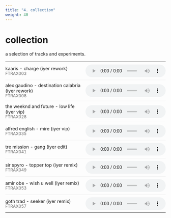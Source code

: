 ```yaml
---
title: "4. collection"
weight: 40
---
```


# collection

a selection of tracks and experiments.

<style>
.tracks-table {
  width: 100%;
  border-collapse: collapse;
}

.tracks-table td {
  padding: 0.5em 0;
  vertical-align: middle;
}

.tracks-table td:first-child {
  width: 50%;
}

.tracks-table td:last-child {
  width: 50%;
}

.track-title {
  font-weight: normal;
  font-size: 0.9em;
}

.track-info {
  color: #666;
  font-size: 0.8em;
}

.tracks-table audio {
  width: 100%;
  height: 40px;
}

.tracks-table tr {
  border-bottom: 1px solid #eee;
}

.tracks-table tr:last-child {
  border-bottom: none;
}

@media (prefers-color-scheme: dark) {
  .track-info {
    color: #999;
  }
  .tracks-table tr {
    border-bottom-color: #333;
  }
}
</style>

<table class="tracks-table">
<tr>
  <td>
    <div class="track-title">kaaris - charge (iyer rework)</div>
    <div class="track-info">FTRAX003</div>
  </td>
  <td>
    <audio controls>
      <source src="https://tracks.auteur.ing/file/auteuring/FTRAX003%20Kaaris%20-%20Charge%20(Iyer%20Rework).mp3" type="audio/mpeg">
    </audio>
  </td>
</tr>
<tr>
  <td>
    <div class="track-title">alex gaudino - destination calabria (iyer rework)</div>
    <div class="track-info">FTRAX008</div>
  </td>
  <td>
    <audio controls>
      <source src="https://tracks.auteur.ing/file/auteuring/FTRAX008%20Alex%20Gaudino%20-%20Destination%20Calabria%20(Iyer%20Rework).mp3" type="audio/mpeg">
    </audio>
  </td>
</tr>
<tr>
  <td>
    <div class="track-title">the weeknd and future - low life (iyer vip)</div>
    <div class="track-info">FTRAX028</div>
  </td>
  <td>
    <audio controls>
      <source src="https://tracks.auteur.ing/file/auteuring/FTRAX028%20The%20Weeknd%20and%20Future%20-%20Low%20Life%20(Iyer%20VIP).mp3" type="audio/mpeg">
    </audio>
  </td>
</tr>
<tr>
  <td>
    <div class="track-title">alfred english - mire (iyer vip)</div>
    <div class="track-info">FTRAX035</div>
  </td>
  <td>
    <audio controls>
      <source src="https://tracks.auteur.ing/file/auteuring/FTRAX035%20Alfred%20English%20-%20Mire%20(Iyer%20VIP).mp3" type="audio/mpeg">
    </audio>
  </td>
</tr>
<tr>
  <td>
    <div class="track-title">tre mission - gang (iyer edit)</div>
    <div class="track-info">FTRAX041</div>
  </td>
  <td>
    <audio controls>
      <source src="https://tracks.auteur.ing/file/auteuring/FTRAX041%20Tre%20Mission%20-%20Gang%20(iyer%20edit).mp3" type="audio/mpeg">
    </audio>
  </td>
</tr>
<tr>
  <td>
    <div class="track-title">sir spyro - topper top (iyer remix)</div>
    <div class="track-info">FTRAX049</div>
  </td>
  <td>
    <audio controls>
      <source src="https://tracks.auteur.ing/file/auteuring/FTRAX049%20Sir%20Spyro%20-%20Topper%20Top%20(Iyer%20Remix).mp3" type="audio/mpeg">
    </audio>
  </td>
</tr>
<tr>
  <td>
    <div class="track-title">amir obe - wish u well (iyer remix)</div>
    <div class="track-info">FTRAX053</div>
  </td>
  <td>
    <audio controls>
      <source src="https://tracks.auteur.ing/file/auteuring/FTRAX053%20Amir%20Obe%20-%20Wish%20U%20Well%20(iyer%20Remix).mp3" type="audio/mpeg">
    </audio>
  </td>
</tr>
<tr>
  <td>
    <div class="track-title">goth trad - seeker (iyer remix)</div>
    <div class="track-info">FTRAX057</div>
  </td>
  <td>
    <audio controls>
      <source src="https://tracks.auteur.ing/file/auteuring/FTRAX057%20GOTH%20TRAD%20-%20SEEKER%20(IYER%20REMIX).mp3" type="audio/mpeg">
    </audio>
  </td>
</tr>
</table>